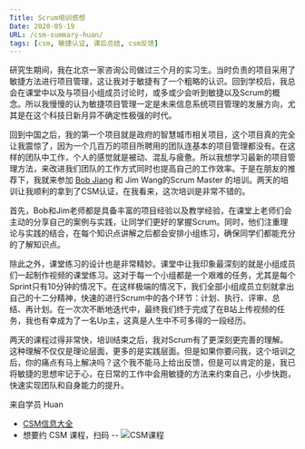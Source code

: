 ```yaml
---
Title: Scrum培训感想
Date: 2020-05-19
URL: /csm-summary-huan/
tags: [csm, 敏捷认证, 课后总结, csm反馈]
---
```


研究生期间，我在北京一家咨询公司做过三个月的实习生。当时负责的项目采用了敏捷方法进行项目管理，这让我对于敏捷有了一个粗略的认识。回到学校后，我总会在课堂中以及与项目小组成员讨论时，或多或少会听到敏捷以及Scrum的概念。所以我慢慢的认为敏捷项目管理一定是未来信息系统项目管理的发展方向，尤其是在这个科技日新月异不确定性极强的时代。

回到中国之后，我的第一个项目就是政府的智慧城市相关项目，这个项目真的完全让我震惊了，因为一个几百万的项目所聘用的团队连基本的项目管理都没有。在这样的团队中工作，个人的感觉就是被动、混乱与疲惫。所以我想学习最新的项目管理方法，来改进我们团队的工作方式同时也提高自己的工作效率。于是在朋友的推荐下，我就来参加 [Bob Jiang](https://bobjiang.com/) 和 Jim Wang的Scrum Master 的培训。两天的培训让我顺利的拿到了CSM认证，在我看来，这次培训是非常不错的。

首先，Bob和Jim老师都是具备丰富的项目经验以及教学经验，在课堂上老师们会主动的分享自己的案例与实践，让同学们更好的掌握Scrum。同时，他们注重理论与实践的结合，在每个知识点讲解之后都会安排小组练习，确保同学们都能充分的了解知识点。

除此之外，课堂练习的设计也是非常精妙。课堂中让我印象最深刻的就是小组成员们一起制作视频的课堂练习。这对于每一个小组都是一个艰难的任务，尤其是每个Sprint只有10分钟的情况下。在这样极端的情况下，我们全部小组成员立刻就拿出自己的十二分精神，快速的进行Scrum中的各个环节：计划、执行、评审、总结、再计划。在一次次不断地迭代中，最终我们终于完成了在B站上传视频的任务，我也有幸成为了一名Up主，这真是人生中不可多得的一段经历。

两天的课程过得非常快，培训结束之后，我对Scrum有了更深刻更完善的理解。这种理解不仅仅是理论层面，更多的是实践层面。但是如果你要问我，这个培训之后，你的痛点有马上解决吗？这个我不能马上给出反馈，但是可以肯定的是，我已将敏捷的思想牢记于心，在日常的工作中会用敏捷的方法来约束自己，小步快跑，快速实现团队和自身能力的提升。

来自学员 Huan

- [CSM信息大全](/csm/)
- 想要约 CSM 课程，扫码 --
![CSM课程](/images/csm-qrcode.png)